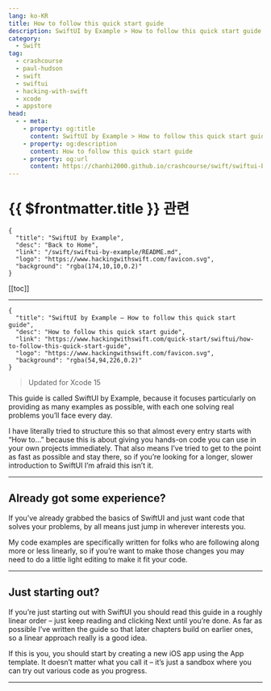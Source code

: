 ```yaml
---
lang: ko-KR
title: How to follow this quick start guide
description: SwiftUI by Example > How to follow this quick start guide
category:
  - Swift
tag: 
  - crashcourse
  - paul-hudson
  - swift
  - swiftui
  - hacking-with-swift
  - xcode
  - appstore
head:
  - - meta:
    - property: og:title
      content: SwiftUI by Example > How to follow this quick start guide
    - property: og:description
      content: How to follow this quick start guide
    - property: og:url
      content: https://chanhi2000.github.io/crashcourse/swift/swiftui-by-example/00-introduction/how-to-follow-this-quick-start-guide.html
---
```


# {{ $frontmatter.title }} 관련

```component VPCard
{
  "title": "SwiftUI by Example",
  "desc": "Back to Home",
  "link": "/swift/swiftui-by-example/README.md",
  "logo": "https://www.hackingwithswift.com/favicon.svg",
  "background": "rgba(174,10,10,0.2)"
}
```

[[toc]]

---

```component VPCard
{
  "title": "SwiftUI by Example – How to follow this quick start guide",
  "desc": "How to follow this quick start guide",
  "link": "https://www.hackingwithswift.com/quick-start/swiftui/how-to-follow-this-quick-start-guide", 
  "logo": "https://www.hackingwithswift.com/favicon.svg",
  "background": "rgba(54,94,226,0.2)"
}
```


> Updated for Xcode 15

This guide is called SwiftUI by Example, because it focuses particularly on providing as many examples as possible, with each one solving real problems you’ll face every day.

I have literally tried to structure this so that almost every entry starts with “How to…” because this is about giving you hands-on code you can use in your own projects immediately. That also means I’ve tried to get to the point as fast as possible and stay there, so if you’re looking for a longer, slower introduction to SwiftUI I’m afraid this isn’t it.

---

## Already got some experience?

If you’ve already grabbed the basics of SwiftUI and just want code that solves your problems, by all means just jump in wherever interests you.

My code examples are specifically written for folks who are following along more or less linearly, so if you’re want to make those changes you may need to do a little light editing to make it fit your code.

---

## Just starting out?

If you’re just starting out with SwiftUI you should read this guide in a roughly linear order – just keep reading and clicking Next until you’re done. As far as possible I’ve written the guide so that later chapters build on earlier ones, so a linear approach really is a good idea.

If this is you, you should start by creating a new iOS app using the App template. It doesn’t matter what you call it – it’s just a sandbox where you can try out various code as you progress.

---

<TagLinks />